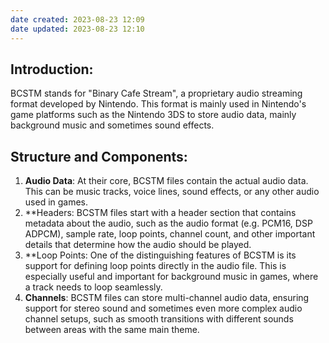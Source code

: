 ```yaml
---
date created: 2023-08-23 12:09
date updated: 2023-08-23 12:10
---
```


## Introduction:

BCSTM stands for "Binary Cafe Stream", a proprietary audio streaming format developed by Nintendo. This format is mainly used in Nintendo's game platforms such as the Nintendo 3DS to store audio data, mainly background music and sometimes sound effects.

## Structure and Components:

1. **Audio Data**: At their core, BCSTM files contain the actual audio data. This can be music tracks, voice lines, sound effects, or any other audio used in games.
2. **Headers: BCSTM files start with a header section that contains metadata about the audio, such as the audio format (e.g. PCM16, DSP ADPCM), sample rate, loop points, channel count, and other important details that determine how the audio should be played.
3. **Loop Points: One of the distinguishing features of BCSTM is its support for defining loop points directly in the audio file. This is especially useful and important for background music in games, where a track needs to loop seamlessly.
4. **Channels**: BCSTM files can store multi-channel audio data, ensuring support for stereo sound and sometimes even more complex audio channel setups, such as smooth transitions with different sounds between areas with the same main theme.
